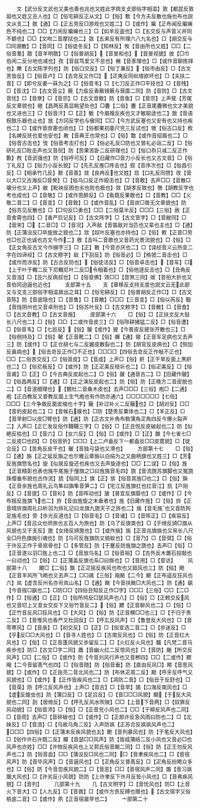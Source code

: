 <!-- { "loadSidebar": true } -->
　　文【武分反文武也又美也善也兆也又姓此字舆支攴部俗字相滥】敦【都昆反敦廹也又姓又丑人也】□【俗宅耕反正从文】□【俗】敷【今方夫反散也施也布也説文从支二】敖【通】□【正五劳反□游戏也又姓二】□【或作】斒【正布闻反斒斓色不纯也二】□□【力闲反斒斓也三】□【如羊反盗也】□【五交反与声音义并同不聼也】□□【文吻二音摩拭也二】敳【五来反有所理六八九名也】□【胡交反与□同溷散】□【音同】□【俗徒冬反】□【知林反】攸【音由所也又姓】□□【二俗音羣】敭【音羊明敭】□【俗普胡反】【音旻和也】【音旻视貌】攽【□巾伯闲二反分地也减也】孜【音兹笃爱又不怠也】敒【音豕理也】□【或作音聊拣择也】敶【古文陈字列也】防【俗口交反】□【俗丁兼反】【俗市由反】□【古文苦皆反】□【俗音卢】□【去竒反又作□】【疋夷反同纰缯欲坏也】□【夫扶二音】□【即兮反姜一菻为之】□【俗音韦】□【七刀反正作□平技也】□【音残】□【音沈】□【古文音尘】籢【力盐反香籢镜籢与蔹匳二同】防【音防】□【古文音忧】□【音尞】□【音宗】□【古文音敫】防【音鱼】□【音宗】上声斐【芳尾反文章貌也】敞【昌两反髙显眺望处也】□斖【二俗】斖【正音尾斖微也文才美貌也又进也三】□【俗音汗】□【正】敏【今眉飱反疾也又才敏聪逹也二】敔【音语柷敔乐器也止也】放【方冈反学也与傲同】□□【今方武反塞也又安有也又持也疾也二】□【或作音庻塞也闭也】□【俗都果初委尺兖三反试也】敂【俗古口反】敉【名婢反抚也爱也安也】敟【音典王也常也】□【俗】敿【或作音绍眉也二】□【俗音古击也】攷【俗音考击打也】□【俗必礼反□防也又普礼必诣二反】□【俗研礼反□败击声也又音倪】防【苦果苦卧二反研理也】□【俗口忝只减二反正作歉】敄【音武强也】防【俗呼可反】□【旧藏作□音力小反长也又古文音】□【俗丁礼反】□【俗力小反长貌】□【先孔反推□抟击也】叙【音序次也】□【俗昌引反】□【相承竹几反】敾【音善】敛【良冉反也又姓】启【口礼反同啓】改【音以大□又古海反□音癸】□【俗乌口反正作殴击也】□【音敢】去声□□【音散□壊分也又上声】敝【毗袂反困也劣也败也极也】效【胡孝反致也】斆【胡教反学也考也成也】□【音敬】□【或作思醉反】□【鱼既反果敢也】□【音教】□□【义敬二音二】□【音变】□【音致】□【或作音乱】□【音炭□兽无文章貌也】防【俗苏见反散也】□【□句反□勇也】□□【二俗莫半反】□□□【三俗】赦【正音舍霄也四】□【香严巨记反】□【古文阵字】□【古文音字】□【音敝同】□【音宋】□【二音□】□【音况】入声敌【音笛敌对当匹也又辈也主也】□【通】防【正蒲没反□卒旋放之貌也二】敜【奴叶反塞也亦持也】□【俗】敕【正音□劳也□也正也诚也古文今作二】敫【击呌二音歌也又音药光景流貌也】□【俗】□【正女角反古文今作搦字三】□【正】斁【今音亦厌也二】□【误经音义云热变二字在四谛经】□【古文穆字】敌【下刮反】防【俗音必】□【格虢二音击也】□【或作而渉反】防【古合反防也】【俗徒活反】□【俗音卓击也】【音车】□【上于叶于輙二反下尼輙尼叶二反□令相着也】□【俗他逹反击也】□【丑角反又音浊】□【丑六反病叔也】□【俗音佛】效□□【音煞三同】敀【音拍大折也又音伯同迫逼也近也】
　　支部第十五
　　支【章移反攴持支度也説文云无此部又与文支三部俗字相滥故出之耳】□【俗宅耕反】□【俗普胡反正作□】□【古文音陈】防【音底隐也】□【音鲁】□【音散】□□□【三音变】□【俗以芮反】斀【音烛阴州也又音卓刑也】□【俗苏叶反】□【古文敕字】□【音散】□【音食】□【古文音教】□【古文音施】
　　皮部第十六
　　□【俗】□【正扶文反大鼔长八尺也二】□【俗】□□【二或作音皮三】□【俗陟耕猪猛二反】□【俗音遭】□【俗音韦】□【七廵反】【俗】翍【或作】披【今普皮反披张开散也三】□【俗侧持及】□【俗】鞁【正音靴二】□【俗】皹【通】皲【正音军足病也又去声三】防【或作】□【正仓胡七与二反皴皮散裂也二】防【胡官反皮病也】□【侧加反鼻病也】【俗去竒反正作□不正也】□□□□【四俗去竒反正作敧不正也】□□【二俗苦交反】□【俗音皮】□【音成】上声□【俗】皯【正干旱反面上黒皯也二】□【俗尼板反】□【或作】防【正疋美反枝圻也二】□【俗疋美反】□【俗音甫】□【正】□【今古典反皮起也二】□【俗】皷【通音古二】□【旧藏作皷】□【俗昌两反】□【通】□【正之演反皮起也二】防【俗】防【正晚方二音皮脱也二】□【音泯细理也】【覩杜二音桑木皮也】去声□□□【三俗】疱□【二通】疱【正白教反又普教反面上生气疱也有作防亦通六】□□□□□□□【七俗】□□□【三今争救反面皮缩也十字】簸【补过补火二反簸也】□【胡对反】□□【音豹皮起也二】□【音候石膜也】□防【楚贵反粟体也二】□【羊正反】□【音旱射□以皮□臂也】防【通】防【正古文补角布敎蒲角疋角四反今爆火裂声二】入声□【正亡发反俗作韈韈三字】□【俗】□【正丑悦反皮破起也二】防【似絶反枯也】□【音六】□【女六反】□【俗】□【或作】□【正】皵【今七雀七□二反皮□也四】□【俗音折】□□□【上二卢盍反下一都盍反□□皮寛貌】□【徒合反】□【苦角反皮干也】皾【音独弓袋也又滑也】
　　方部第十七
　　□【俗】□【通】旃【正之延反旃之也尔雅云章旃以白绢为之又曲柄旗也又姓三】□【芳反旌旗惣名也】旋【似泉反旋还也疾也又去声旋逹也】□□【二误】□【俗】旌【正音精彰也表也旄牛尾施于憧旗之□曰旌旄音毛四】旒【音流旒苏旗脚也又冤旒珠缨垂布貌也古作流】旈【俗同上】旗【正】旂【俗音其旌□也二】□【俗】旟【正音余旌也周礼云鸟隼曰旟隼音笋二】□【宅江反旌旗扛也扛音江】斻【户刚反】□【音提】□【音衫】防【音晖动也】旇【普宜反旗靡也】□【或作】□【今布揺反旌旗飞也二】斿【音由旌旋之未垂者也】旌【旧藏作旌】□【俗】旍【正音晴旍旗周礼曰析羽为旍礼记曰龙旗九旒天子之旍也二】旄【音毛旄也又音防狗足旄毛也】旁【歩光反道也】□【俗音毛】□【音诸】□【音晖正】□【疾容反】上声□【音吕众也师旅也五百人为旅也】防【乌了反旗类也】□【于绮反旑□旗从风貌也又于支反】旎【女绮反旑旎也】□【或作旐】旐【正音兆旗旐也又帛长八尺全□丹色旗旐引魂也】防【乌可反旌旗防又猗蚁也】□【音乃】□【音弭】□【俗于许反正作于骨扇骨也】□【多管反】防【于蹇反防旌旗之旒也】去声□【俗】□【正音遂以羽□旌上也二】□【音放乌名】□【俗音裕】□【古外反木置石投敲也一曰动也】□【俗】□【正蒲盖反旗也系□曰旆也】□【音用】□【音访】
　　风部第十八
　　飃□【二俗】飘【正疋摇反疾风也吹也又廻风也三】防【俗】飏【正音羊风所飞飏也又去声二】□□飊【三俗】飚颷【二今】飇【正布遥反狂风也六】岚【虚含反州名亦岢岚山名】□【通】颫【今音扶颫□大风也二】防【通】飖【今音摇□飖也二】□防□□【四俗丑知反正作□字】□□□【三俗】□□【二□作】□【俗通】□【正】□【俗所鸠反□瑟风声也八】□【俗】□【正敕交反风也又音叨上又音女交反下又俗竹音反二】【俗】飉【正音聊风也二】□【俗】□【正竹音反风□狂风也】□【大风】□【俗】防【正音横□□也三】□【于归于贵二反】□【音惟风也香严又杜回反】□【呼厷反风声】□【鲁登反大风也】□【音零寒风】□【音彔】□【初交反】□【正】□【俗宣选二音二】□【歩迷反】□【乎反□□大风也】□【音寻人姓也】□【古南反风也】□【俗】防【正音红大风也】□【俗】□【正音蓬风貌又歩留反二】□【火红反火风也】颿【凡梵二音马疾歩也】防□【古文□字二同】飍【音幽火红二反惊风也】□【音防】颵【所交反风声】□□【二俗】□【或作】防【今音刘风行声也又音栁四】□□【二或作】飂飗【二今音留髙气也四】□【俗音随】防【俗音垂】防【直由反风□】飔【音思风貌】□【或作】□【正良亮二音北风也二】防【布休疋周二反】颬【呼牙反呼气又风貌也】□【或作】【正作皆疾风也二】□【凋防二音】□【俗丑于反舒也】□【音英】防【呼江反风声也】上声□【音古】□【音旱】颽【口海反南风也】□【虚反蝮虫也】防【蒲口反】□【足吕反】□【音□□□风貌】颹【于反大风貌也二同】刮【居倚反】□【呼孔反风水吹陂】□□【上音下音两】□【奴罪反风动貌】□【俗音沛】□【俗】□【正音兖小风也二】□□【于柳反风声也二同】□【音雨】去声□【音碎破也】□【或作】□【正郎许反急风雨曰防也二】□【北妹反】□【音浪】□【乌故乌角二反】入声防飒【正苏合反飒飒风声也二】□□□【四俗】□【正蒲末反疾风貌也五】颲【音列暴风也】防【于笔反大风也】□【俗作许石许既二反】飋【音瑟□□风声】防【皆烕蒲结二反小风也又音必□也风声也亦姓】□□【许物反疾风也上又郭氏俗音颰二同】□【俗】防【正王勿反风声也二】防【俗音血】□□【蒲没反□风也二同】□【音聿疾风也二】□【音宿风声】防【音毕风声】□【音逼风也】□【疋角反又普髙反】□【疋角反纷飑众多也】□【俗】防【今音忽疾风貌二】□【音恶】□□【音宿风声二同】飁【音习飒飁大风也】□【许劣反小风貌】防防【上许聿反下许月反皆小风也】□【音弗疾风貌】□【音列】
　　几部第十九
　　几【古文明字】□【音忧风也】防□【上音火下音大】□【人九反】□【音救】□【或作方贡反赙也赠也】【古文宿字又俗栢底二音】□【或作】夙【正音宿晨早也二】
　　亠部第二十
